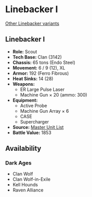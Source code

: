 # Linebacker I 

[Other Linebacker variants](../linebacker.md) 

## Linebacker I 

- **Role:** Scout 
- **Tech Base:** Clan (3142) 
- **Chassis:** 65 tons (Endo Steel) 
- **Movement:** 6 / 9 (12), XL 
- **Armor:** 192 (Ferro Fibrous) 
- **Heat Sinks:** 14 (28) 
- **Weapons:** 
  - ER Large Pulse Laser 
  - Machine Gun × 20 (ammo: 300) 
- **Equipment:** 
  - Active Probe 
  - Machine Gun Array × 6 
  - CASE 
  - Supercharger 
- **Source:** [Master Unit List](http://masterunitlist.info/Unit/Details/7525/linebacker-i) 
- **Battle Value:** 1853 

## Availability 

### Dark Ages 

- Clan Wolf 
- Clan Wolf-in-Exile 
- Kell Hounds 
- Raven Alliance 

